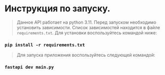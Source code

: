# Инструкция по запуску.

> Данное API работает на python 3.11.
> Перед запуском необходимо установить зависимости. 
> Список зависимостей находится в файле `requirements.txt`. 
> Для установки воспользуйтесь командой ниже:

### `pip install -r requirements.txt`

> Для запуска приложения воспользуйтесь следующей командой:

### `fastapi dev main.py`
